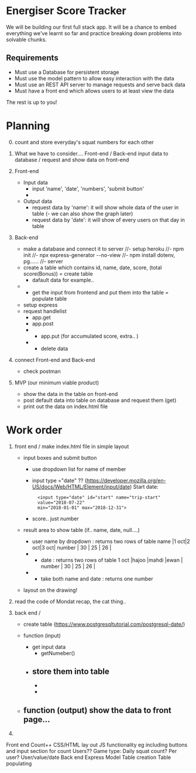 # Energiser Score Tracker

We will be building our first full stack app. It will be a chance to embed everything we've learnt so far and practice breaking down problems into solvable chunks.

## Requirements

- Must use a Database for persistent storage
- Must use the model pattern to allow easy interaction with the data
- Must use an REST API server to manage requests and serve back data
- Must have a front end which allows users to at least view the data

The rest is up to you!


# Planning

0. count and store everyday's squat numbers for each other

1. What we have to consider....
Front-end / Back-end
input data to database / request and show data on front-end

2. Front-end
    - Input data
        - input 'name', 'date', 'numbers', 'submit button'
        -   
    - Output data
        - request data by 'name': it will show whole data of the user in table
            (- we can also show the graph later)
        - request data by 'date': it will show of every users on that day in table

3. Back-end
    - make a database and connect it to server
        //- setup heroku
        //- npm init
        //- npx express-generator --no-view
        //- npm install dotenv, pg......
    //- server
    - create a table which contains id, name, date, score, (total score(Bonus)) = create table
        - dafault data for example.. 
    - * get the input from frontend and put them into the table = populate table
    - setup express  
    - request handlelist 
        - app.get
        - app.post
        - * app.put (for accumulated score, extra.. )
        - * delete data 

4. connect Front-end and Back-end
    - check postman


5. MVP (our minimum viable product)
    - show the data in the table on front-end
    - post default data into table on database and request them (get)
    - print out the data on index.html file  


# Work order

1. front end / make index.html file in simple layout
    - input boxes and submit button
        - use dropdown list for name of member
        - input type ="date" ?? (https://developer.mozilla.org/en-US/docs/Web/HTML/Element/input/date)
                <label for="start">Start date:</label>

                <input type="date" id="start" name="trip-start"
                value="2018-07-22"
                min="2018-01-01" max="2018-12-31">
        - score.. just number 

    - result area to show table (if.. name, date, null....)
        - user name by dropdown : returns two rows of table 
                name   |1 oct|2 oct|3 oct|
                number | 30  | 25  | 26  |
        - * date : returns two rows of table
                1 oct  |hajoo |mahdi |ewan |
                number | 30   | 25   | 26  |
        - * take both name and date : returns one number
    
    - layout on the drawing!

2. read the code of Mondat recap, the cat thing.. 

3. back end / 
    - create table (https://www.postgresqltutorial.com/postgresql-date/)
    - function (input)
        - get input data
            - getNumeber() 
        - store them into table 
            - 
            -
            -

    - function (output) show the data to front page...
        - 

4. 


Front end
Count++
CSS/HTML lay out
JS functionality eg
including buttons and input section for count
Users??
Game type: 
Daily squat count?
Per user?
User/value/date
Back end
Express
Model
Table creation
Table populating



